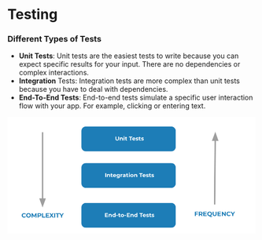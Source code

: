 # Testing

### Different Types of Tests
- **Unit Tests**: Unit tests are the easiest tests to write because you can expect specific results for your input. There are no dependencies or complex interactions.
- **Integration** Tests: Integration tests are more complex than unit tests because you have to deal with dependencies.
- **End-To-End Tests**: End-to-end tests simulate a specific user interaction flow with your app. For example, clicking or entering text.

![](./assets/Complexity-and-Frequency-testing.webp)